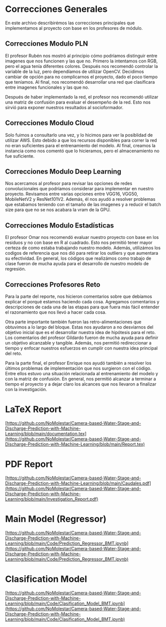 
# Correcciones Generales

En este archivo describirémos las correcciones principales que implementamos al proyecto con base en los profesores de módulo.

## Correcciones Modulo PLN

El profesor Rubén nos mostró al principio cómo podríamos distinguir entre imagenes que nos funcionen y las que no. Primero la intentamos con RGB, pero el agua tenía diferentes colores. Después nos recomendó controlar la variable de la luz, pero dependíamos de utilizar OpenCV. Decidimos cambiar de opción para no complicarnos el proyecto, dado el poco tiempo que teníamos. Al final, nos recomendó desarrollar una red que clasificara entre imagenes funcionales y las que no.

Después de haber implementado la red, el profesor nos recomendó utilizar una matriz de confusión para evaluar el desempeño de la red. Esto nos sirvió para exponer nuestros resultados al socioformador.

## Correcciones Modulo Cloud

Solo fuimos a consultarlo una vez, y lo hicimos para ver la posiblidad de utilizar AWS. Esto debido a que los recursos disponibles para correr la red no eran suficientes para el entrenamiento del modelo. Al final, creamos la instancia como nos comentó que lo hicieramos, pero el almacenamiento no fue suficiente.

## Correcciones Modulo Deep Learning

Nos acercamos al profesor para revisar las opciones de redes convolucionales que podríamos considerar para implementar en nuestro proyecto. Revisamos entre varias opciones entre VGG16, VGG50, MobileNetV2 y ResNet101V2. Además, él nos ayudó a resolver problemas que estabamos teniendo con el tamaño de las imagenes y a reducir el batch size para que no se nos acabara la vram de la GPU.

## Correcciones Modulo Estadísticas

El profesor Omar nos recomendó evaluar nuestro proyecto con base en los residuos y no con base en R al cuadrado. Esto nos permitió tener mayor certeza de como estaba trabajando nuestro modelo. Además, utilizámos los codigos de referencia que nos dió para retirar los outliers y que aumentara su efectividad. En general, los códigos que realizámos como trabajo de clase fueron de mucha ayuda para el desarrollo de nuestro modelo de regresión.

## Correcciones Profesores Reto

Para la parte del reporte, nos hicieron comentarios sobre que debíamos explicar el porqué estamos haciendo cada cosa. Agregamos comentarios y descripciones de cada una de las etapas para que fuera más fácil entender el razonamiento que nos llevó a hacer cada cosa.

Otra parte importante también fueron las retro-alimentaciones que obtuvimos a lo largo del bloque. Estas nos ayudaron a no desviarnos del objetivo inicial que es el desarrollar nuestra idea de hipótesis para el reto. Los comentarios del profesor Gildardo fueron de mucha ayuda para definir un objetivo alcanzable y tangible. Además, nos permitió redireccionar a tiempo y enfocar nuestros esfuerzos en cumplir con nuestra idea principal del reto.

Para la parte final, el profesor Enrique nos ayudó también a resolver los últimos problemas de implementación que nos surgieron con el código. Entre ellos estuvo una situación relacionada al entrenamiento del modelo y con la matriz de confusión. En general, nos permitió alcanzar a terminar a tiempo el proyecto y a dejar claro los alcances que nos llevaron a finalizar con la investigación.

# LaTeX Report
[https://github.com/NoMolestar/Camera-based-Water-Stage-and-Discharge-Prediction-with-Machine-Learning/blob/main/documentation.tex](https://github.com/NoMolestar/Camera-based-Water-Stage-and-Discharge-Prediction-with-Machine-Learning/blob/main/Report.tex)

# PDF Report
[https://github.com/NoMolestar/Camera-based-Water-Stage-and-Discharge-Prediction-with-Machine-Learning/blob/main/Caudales.pdf](https://github.com/NoMolestar/Camera-based-Water-Stage-and-Discharge-Prediction-with-Machine-Learning/blob/main/Investigation_Report.pdf)

# Main Model (Regressor)
[https://github.com/NoMolestar/Camera-based-Water-Stage-and-Discharge-Prediction-with-Machine-Learning/blob/main/Code/Prediction_Regressor_BMT.ipynb](https://github.com/NoMolestar/Camera-based-Water-Stage-and-Discharge-Prediction-with-Machine-Learning/blob/main/Code/Prediction_Regressor_BMT.ipynb)

# Clasification Model
[https://github.com/NoMolestar/Camera-based-Water-Stage-and-Discharge-Prediction-with-Machine-Learning/blob/main/Code/Clasification_Model_BMT.ipynb](https://github.com/NoMolestar/Camera-based-Water-Stage-and-Discharge-Prediction-with-Machine-Learning/blob/main/Code/Clasification_Model_BMT.ipynb)
